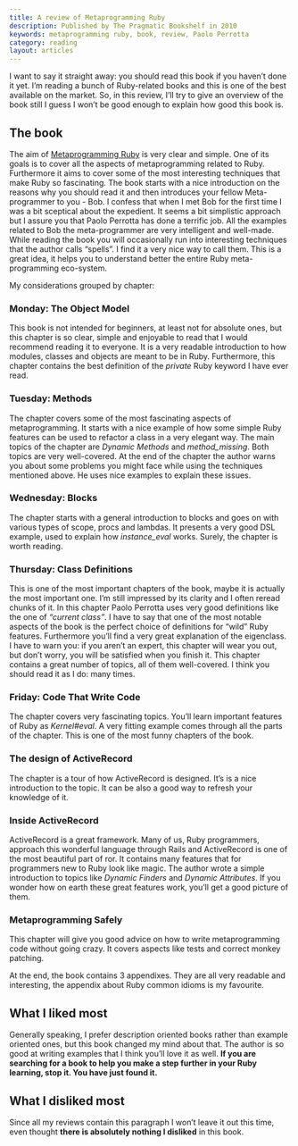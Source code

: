 ```yaml
---
title: A review of Metaprogramming Ruby
description: Published by The Pragmatic Bookshelf in 2010
keywords: metaprogramming ruby, book, review, Paolo Perrotta
category: reading
layout: articles
---
```


I want to say it straight away: you should read this book if you haven’t done
it yet. I’m reading a bunch of Ruby-related books and this is one of the best
available on the market. So, in this review, I’ll try to give an overview of
the book still I guess I won’t be good enough to explain how good this book
is.

The book
--------

The aim of [Metaprogramming
Ruby](http://pragprog.com/titles/ppmetr/metaprogramming-ruby) is very clear
and simple. One of its goals is to cover all the aspects of metaprogramming
related to Ruby. Furthermore it aims to cover some of the most interesting
techniques that make Ruby so fascinating. The book starts with a nice
introduction on the reasons why you should read it and then introduces your
fellow Meta-programmer to you - Bob. I confess that when I met Bob for the
first time I was a bit sceptical about the expedient. It seems a bit
simplistic approach but I assure you that Paolo Perrotta has done a terrific
job. All the examples related to Bob the meta-programmer are very intelligent
and well-made. While reading the book you will occasionally run into
interesting techniques that the author calls “spells”. I find it a very nice
way to call them. This is a great idea, it helps you to understand better the
entire Ruby meta-programming eco-system.

My considerations grouped by chapter:

### Monday: The Object Model

This book is not intended for beginners, at least not for absolute ones, but
this chapter is so clear, simple and enjoyable to read that I would recommend
reading it to everyone. It is a very readable introduction to how modules,
classes and objects are meant to be in Ruby. Furthermore, this chapter
contains the best definition of the *private* Ruby keyword I have ever read.

### Tuesday: Methods

The chapter covers some of the most fascinating aspects of metaprogramming. It
starts with a nice example of how some simple Ruby features can be used to
refactor a class in a very elegant way. The main topics of the chapter are
*Dynamic Methods* and *method\_missing*. Both topics are very well-covered. At
the end of the chapter the author warns you about some problems you might face
while using the techniques mentioned above. He uses nice examples to explain
these issues.  

### Wednesday: Blocks

The chapter starts with a general introduction to blocks and goes on with
various types of scope, procs and lambdas. It presents a very good DSL
example, used to explain how *instance\_eval* works. Surely, the chapter is
worth reading.  

### Thursday: Class Definitions

This is one of the most important chapters of the book, maybe it is actually
the most important one. I’m still impressed by its clarity and I often reread
chunks of it. In this chapter Paolo Perrotta uses very good definitions like
the one of *“current class”*. I have to say that one of the most notable
aspects of the book is the perfect choice of definitions for “wild” Ruby
features. Furthermore you’ll find a very great explanation of the eigenclass.
I have to warn you: if you aren’t an expert, this chapter will wear you out,
but don’t worry, you will be satisfied when you finish it. This chapter
contains a great number of topics, all of them well-covered. I think you
should read it as I do: many times.

### Friday: Code That Write Code

The chapter covers very fascinating topics. You’ll learn important features of
Ruby as *Kernel\#eval*. A very fitting example comes through all the parts of
the chapter. This is one of the most funny chapters of the book.

### The design of ActiveRecord

The chapter is a tour of how ActiveRecord is designed. It’s is a nice
introduction to the topic. It can be also a good way to refresh your knowledge
of it.

### Inside ActiveRecord

ActiveRecord is a great framework. Many of us, Ruby programmers, approach this
wonderful language through Rails and ActiveRecord is one of the most beautiful
part of ror. It contains many features that for programmers new to Ruby look
like magic. The author wrote a simple introduction to topics like *Dynamic
Finders* and *Dynamic Attributes*. If you wonder how on earth these great
features work, you’ll get a good picture of them.  

### Metaprogramming Safely

This chapter will give you good advice on how to write metaprogramming code
without going crazy. It covers aspects like tests and correct monkey patching.

At the end, the book contains 3 appendixes. They are all very readable and
interesting, the appendix about Ruby common idioms is my favourite.

## What I liked most

Generally speaking, I prefer description oriented books rather than example
oriented ones, but this book changed my mind about that. The author is so good
at writing examples that I think you’ll love it as well. **If you are
searching for a book to help you make a step further in your Ruby learning,
stop it. You have just found it.**

## What I disliked most

Since all my reviews contain this paragraph I won’t leave it out this
time, even thought **there is absolutely nothing I disliked** in this book.
